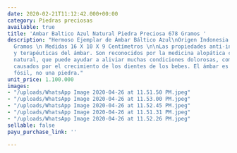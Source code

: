 ```yaml
---
date: 2020-02-21T11:12:42.000+00:00
category: Piedras preciosas
available: true
title: 'Ambar Baltico Azul Natural Piedra Preciosa 678 Gramos '
description: "Hermoso Ejemplar de Ámbar Báltico Azul\nOrigen Indonesia \nPeso 476
  Gramos \n Medidas 16 X 10 X 9 Centímetros \n\nLas propiedades anti-inflamatorias
  y terapéuticas del ámbar. Son reconocidos por la medicina alopática como un analgésico
  natural, que puede ayudar a aliviar muchas condiciones dolorosas, como los dolores
  causados por el crecimiento de los dientes de los bebes. El ámbar es una resina
  fósil, no una piedra."
unit_price: 1.100.000
images:
- "/uploads/WhatsApp Image 2020-04-26 at 11.51.50 PM.jpeg"
- "/uploads/WhatsApp Image 2020-04-26 at 11.53.00 PM.jpeg"
- "/uploads/WhatsApp Image 2020-04-26 at 11.52.45 PM.jpeg"
- "/uploads/WhatsApp Image 2020-04-26 at 11.51.31 PM.jpeg"
- "/uploads/WhatsApp Image 2020-04-26 at 11.52.26 PM.jpeg"
sellable: false
payu_purchase_link: ''

---
```

